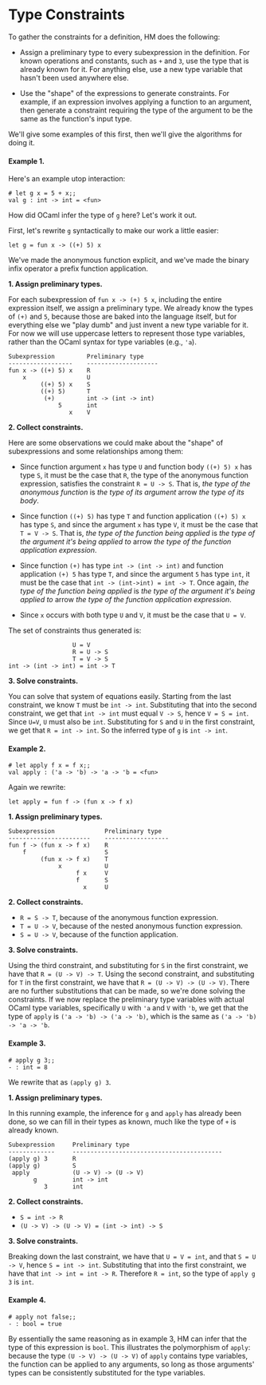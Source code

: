 # Type Constraints

To gather the constraints for a definition, HM does the following:

-   Assign a preliminary type to every subexpression in the definition.
    For known operations and constants, such as `+` and `3`, use the
    type that is already known for it. For anything else, use a new type
    variable that hasn't been used anywhere else.

-   Use the "shape" of the expressions to generate constraints. For
    example, if an expression involves applying a function to an
    argument, then generate a constraint requiring the type of the
    argument to be the same as the function's input type.
    
We'll give some examples of this first, then we'll give the algorithms
for doing it.

#### Example 1. 

Here's an example utop interaction:
```
# let g x = 5 + x;;
val g : int -> int = <fun>
```
How did OCaml infer the type of `g` here?  Let's work it out.

First, let's rewrite `g` syntactically to make our work a little easier:
```
let g = fun x -> ((+) 5) x
```
We've made the anonymous function explicit, and we've made the
binary infix operator a prefix function application.

**1. Assign preliminary types.**

For each subexpression of `fun x -> (+) 5 x`, including the entire
expression itself, we assign a preliminary type. We already know the
types of `(+)` and `5`, because those are baked into the language
itself, but for everything else we "play dumb" and just invent a new
type variable for it. For now we will use uppercase letters to represent
those type variables, rather than the OCaml syntax for type variables
(e.g., `'a`).
```
Subexpression         Preliminary type
------------------    --------------------
fun x -> ((+) 5) x    R
    x                 U
         ((+) 5) x    S
         ((+) 5)      T
          (+)         int -> (int -> int)
              5       int
                 x    V
```

**2. Collect constraints.**

Here are some observations we could make about the "shape" of subexpressions
and some relationships among them:

* Since function argument `x` has type `U` and function body `((+) 5) x` 
  has type `S`, it must be the case that `R`, the type of the anonymous
  function expression, satisfies the constraint `R = U -> S`.
  That is, *the type of the anonymous function* is *the type of its argument*
  arrow *the type of its body*.
  
* Since function `((+) 5)` has type `T` and function
  application `((+) 5) x` has type `S`, and since the argument `x` has
  type `V`, it must be the case that `T = V -> S`.  That is,
  *the type of the function being applied* is *the type of the argument it's
  being applied to* arrow *the type of the function application expression*.
    
* Since function `(+)` has type `int -> (int -> int)` and function
  application `(+) 5` has type `T`, and since the argument `5` 
  has type `int`, it must be the case that `int -> (int->int) = int -> T`.
  Once again,
  *the type of the function being applied* is *the type of the argument it's
  being applied to* arrow *the type of the function application expression*.
  
* Since `x` occurs with both type `U` and `V`, it must be the case that `U = V`.

The set of constraints thus generated is:
```
                  U = V
                  R = U -> S
                  T = V -> S
int -> (int -> int) = int -> T
```

**3. Solve constraints.**

You can solve that system of equations easily. Starting from the last
constraint, we know `T` must be `int -> int`. Substituting that into the
second constraint, we get that `int -> int` must equal `V -> S`, hence
`V = S = int`. Since `U=V`, `U` must also be `int`. Substituting for `S`
and `U` in the first constraint, we get that `R = int -> int`. So the
inferred type of `g` is `int -> int`.

#### Example 2. 

```
# let apply f x = f x;;
val apply : ('a -> 'b) -> 'a -> 'b = <fun>
```

Again we rewrite:
```
let apply = fun f -> (fun x -> f x)
```

**1. Assign preliminary types.**

```
Subexpression              Preliminary type
-----------------------    ------------------
fun f -> (fun x -> f x)    R
    f                      S 
         (fun x -> f x)    T 
              x            U 
                   f x     V 
                   f       S
                     x     U
```

**2. Collect constraints.**

- `R = S -> T`, because of the anonymous function expression.
- `T = U -> V`, because of the nested anonymous function expression.
- `S = U -> V`, because of the function application.

**3. Solve constraints.**

Using the third constraint, and substituting for `S` in the first
constraint, we have that `R = (U -> V) -> T`.  Using the second
constraint, and substituting for `T` in the first constraint,
we have that `R = (U -> V) -> (U -> V)`.  There are no further
substitutions that can be made, so we're done solving the constraints.
If we now replace the preliminary type variables with actual OCaml
type variables, specifically `U` with `'a` and `V` with `'b`, we get that
the type of `apply` is `('a -> 'b) -> ('a -> 'b)`, which is the same as 
`('a -> 'b) -> 'a -> 'b`.

#### Example 3. 

```
# apply g 3;;
- : int = 8
```

We rewrite that as `(apply g) 3`.

**1. Assign preliminary types.**

In this running example, the inference for `g` and `apply` has already
been done, so we can fill in their types as known, much like the type
of `+` is already known.

```
Subexpression     Preliminary type
-------------     ------------------------------------------
(apply g) 3       R 
(apply g)         S  
 apply            (U -> V) -> (U -> V)
       g          int -> int
          3       int
```

**2. Collect constraints.**

- `S = int -> R`
- `(U -> V) -> (U -> V) = (int -> int) -> S`

**3. Solve constraints.**

Breaking down the last constraint, we have that `U = V = int`, and
that `S = U -> V`, hence `S = int -> int`.  Substituting that into
the first constraint, we have that `int -> int = int -> R`.  Therefore
`R = int`, so the type of `apply g 3` is `int`.

#### Example 4. 

```
# apply not false;;
- : bool = true
```

By essentially the same reasoning as in example 3, HM can infer that the
type of this expression is `bool`. This illustrates the polymorphism of
`apply`: because the type `(U -> V) -> (U -> V)` of
`apply` contains type variables, the function can be applied to any
arguments, so long as those arguments' types can be consistently
substituted for the type variables.

